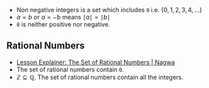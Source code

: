 
- Non negative integers is a set which includes `0` i.e. $\{0, 1, 2, 3, 4, \dots\}$
- $a = b$ or $a = -b$ means $\mid a \mid = \mid b \mid$
- `0` is neither positive nor negative.

## Rational Numbers
- [Lesson Explainer: The Set of Rational Numbers | Nagwa](https://www.nagwa.com/en/explainers/584141491646/)
- The set of rational numbers contain `0`.
- $\mathbb{Z} \subseteq \mathbb{Q}$. The set of rational numbers contain all the integers.
